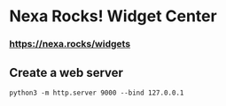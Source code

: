 # Nexa Rocks! Widget Center

### https://nexa.rocks/widgets

## Create a web server

```
python3 -m http.server 9000 --bind 127.0.0.1
```
